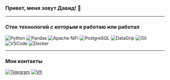 ### Привет, меня зовут Давид! 👋
<!--
### Мои проекты:
- [<название>](<ссылка>) - Анализ данных SpaceX
-->
***
### Cтек технологий с которым я работаю или работал
![Python](https://img.shields.io/badge/-Python-3776AB?logo=python&logoColor=white)
![Pandas](https://img.shields.io/badge/-Pandas-150458?logo=pandas&logoColor=white)
![Apache NiFi](https://img.shields.io/badge/-Apache-NiFi-D22128?logo=apache-nifi&logoColor=white)
![PostgreSQL](https://img.shields.io/badge/-PostgreSQL-336791?logo=postgresql&logoColor=white)
![DataGrip](https://img.shields.io/badge/-DataGrip-000000?logo=datagrip&logoColor=white)
![Git](https://img.shields.io/badge/-Git-F05032?logo=git&logoColor=white)
![VSCode](https://img.shields.io/badge/-VSCode-007ACC?logo=visual-studio-code&logoColor=white)
![Docker](https://img.shields.io/badge/-Docker-2496ED?logo=docker&logoColor=white)
***
### Мои контакты
[![Telegram](https://img.shields.io/badge/-Telegram-2CA5E0?style=flat&logo=telegram&logoColor=white)](https://t.me/David_Agababyan5)
[![VK](https://img.shields.io/badge/-VK-E4405F?style=flat&logo=vk&logoColor=white)](https://vk.com/david_sduk)
